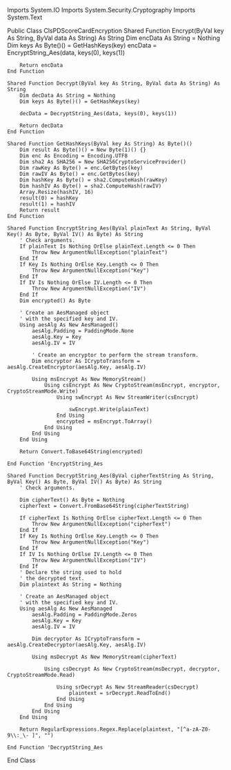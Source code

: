 Imports System.IO
Imports System.Security.Cryptography
Imports System.Text

Public Class ClsPDScoreCardEncryption
    Shared Function Encrypt(ByVal key As String, ByVal data As String) As String
        Dim encData As String = Nothing
        Dim keys As Byte()() = GetHashKeys(key)
        encData = EncryptString_Aes(data, keys(0), keys(1))

        Return encData
    End Function

    Shared Function Decrypt(ByVal key As String, ByVal data As String) As String
        Dim decData As String = Nothing
        Dim keys As Byte()() = GetHashKeys(key)

        decData = DecryptString_Aes(data, keys(0), keys(1))

        Return decData
    End Function

    Shared Function GetHashKeys(ByVal key As String) As Byte()()
        Dim result As Byte()() = New Byte(1)() {}
        Dim enc As Encoding = Encoding.UTF8
        Dim sha2 As SHA256 = New SHA256CryptoServiceProvider()
        Dim rawKey As Byte() = enc.GetBytes(key)
        Dim rawIV As Byte() = enc.GetBytes(key)
        Dim hashKey As Byte() = sha2.ComputeHash(rawKey)
        Dim hashIV As Byte() = sha2.ComputeHash(rawIV)
        Array.Resize(hashIV, 16)
        result(0) = hashKey
        result(1) = hashIV
        Return result
    End Function

    Shared Function EncryptString_Aes(ByVal plainText As String, ByVal Key() As Byte, ByVal IV() As Byte) As String
        ' Check arguments.
        If plainText Is Nothing OrElse plainText.Length <= 0 Then
            Throw New ArgumentNullException("plainText")
        End If
        If Key Is Nothing OrElse Key.Length <= 0 Then
            Throw New ArgumentNullException("Key")
        End If
        If IV Is Nothing OrElse IV.Length <= 0 Then
            Throw New ArgumentNullException("IV")
        End If
        Dim encrypted() As Byte

        ' Create an AesManaged object
        ' with the specified key and IV.
        Using aesAlg As New AesManaged()
            aesAlg.Padding = PaddingMode.None
            aesAlg.Key = Key
            aesAlg.IV = IV

            ' Create an encryptor to perform the stream transform.
            Dim encryptor As ICryptoTransform = aesAlg.CreateEncryptor(aesAlg.Key, aesAlg.IV)

            Using msEncrypt As New MemoryStream()
                Using csEncrypt As New CryptoStream(msEncrypt, encryptor, CryptoStreamMode.Write)
                    Using swEncrypt As New StreamWriter(csEncrypt)

                        swEncrypt.Write(plainText)
                    End Using
                    encrypted = msEncrypt.ToArray()
                End Using
            End Using
        End Using

        Return Convert.ToBase64String(encrypted)

    End Function 'EncryptString_Aes

    Shared Function DecryptString_Aes(ByVal cipherTextString As String, ByVal Key() As Byte, ByVal IV() As Byte) As String
        ' Check arguments.

        Dim cipherText() As Byte = Nothing
        cipherText = Convert.FromBase64String(cipherTextString)

        If cipherText Is Nothing OrElse cipherText.Length <= 0 Then
            Throw New ArgumentNullException("cipherText")
        End If
        If Key Is Nothing OrElse Key.Length <= 0 Then
            Throw New ArgumentNullException("Key")
        End If
        If IV Is Nothing OrElse IV.Length <= 0 Then
            Throw New ArgumentNullException("IV")
        End If
        ' Declare the string used to hold
        ' the decrypted text.
        Dim plaintext As String = Nothing

        ' Create an AesManaged object
        ' with the specified key and IV.
        Using aesAlg As New AesManaged
            aesAlg.Padding = PaddingMode.Zeros
            aesAlg.Key = Key
            aesAlg.IV = IV

            Dim decryptor As ICryptoTransform = aesAlg.CreateDecryptor(aesAlg.Key, aesAlg.IV)

            Using msDecrypt As New MemoryStream(cipherText)

                Using csDecrypt As New CryptoStream(msDecrypt, decryptor, CryptoStreamMode.Read)

                    Using srDecrypt As New StreamReader(csDecrypt)
                        plaintext = srDecrypt.ReadToEnd()
                    End Using
                End Using
            End Using
        End Using

        Return RegularExpressions.Regex.Replace(plaintext, "[^a-zA-Z0-9\\:_\- ]", "")

    End Function 'DecryptString_Aes 

End Class
